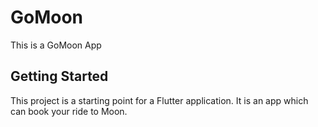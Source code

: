 # GoMoon

This is a GoMoon App

## Getting Started

This project is a starting point for a Flutter application.
It is an app which can book your ride to Moon.



